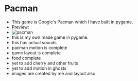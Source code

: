 # Pacman
- This game is Google's Pacman which I have built in pygame.
- Preview: 
- ![pacman](https://user-images.githubusercontent.com/77043443/193549807-9585e094-822d-4844-99e2-2fff889e990a.png)
- this is my own made game in pygame.
- this has actual sounds
- pacman motion is complete
- game layout is complete
- food complete
- yet to add cherry and other fruits
- yet to add motion in ghosts
- images are created by me and layout also
